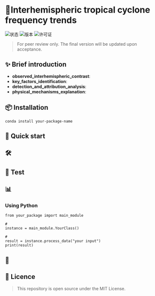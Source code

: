 # 📘Interhemispheric tropical cyclone frequency trends
![状态](https://img.shields.io/badge/status-Under_Review-yellow)
![版本](https://img.shields.io/badge/version-2025.10.11-blue)
![许可证](https://img.shields.io/badge/license-MIT-green)

> For peer review only. The final version will be updated upon acceptance.


## ✨ Brief introduction
- **observed_interhemispheric_contrast**:
- **key_factors_identification**:
- **detection_and_attribution_analysis**:
- **physical_mechanisms_explanation**: 


## 📦 Installation
```
conda install your-package-name
```


## 🚀 Quick start


## 🛠️


## 🧪 Test


## 📊



### Using Python

```
from your_package import main_module

# 
instance = main_module.YourClass()

# 
result = instance.process_data("your input")
print(result)
```

## 🎨 

## 📄 Licence
> This repository is open source under the MIT License.
